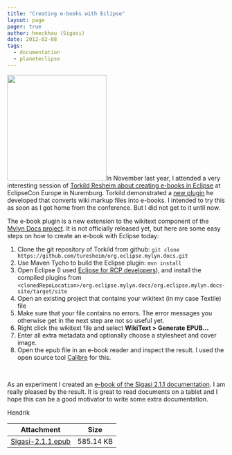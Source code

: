 ```yaml
---
title: "Creating e-books with Eclipse"
layout: page 
pager: true
author: heeckhau (Sigasi)
date: 2012-02-08
tags: 
  - documentation
  - planeteclipse
---
```

<div class="content">
<p><span class="inline inline-right"><a href="http://www.sigasi.com/sites/www.sigasi.com/files/Sigasi-2.1.1.epub"><img src="http://www.sigasi.com/sites/www.sigasi.com/files/images/epub.png" alt="" title="" class="image image-_original " width="229" height="243"/></a></span>In November last year, I attended a very interesting session of <a href="http://eclipsecon.org/sessions/build-your-epubs-eclipse-and-read-them-too" class="elf-external elf-icon">Torkild Resheim about creating e-books in Eclipse</a> at EclipseCon Europe in Nuremburg. Torkild demonstrated a <a href="https://bugs.eclipse.org/bugs/show_bug.cgi?id=332122" class="elf-external elf-icon">new plugin</a>  he developed that converts wiki markup files into e-books. I intended to try this as soon as I got home from the conference. But I did not get to it until now.</p>	<p>The e-book plugin is a new extension to the wikitext component of the <a href="http://www.eclipse.org/projects/project.php?id=mylyn.docs" class="elf-external elf-icon">Mylyn Docs project</a>. It is not officially released yet, but here are some easy steps on how to create an e-book with Eclipse today:</p>	<ol><li>Clone the git repository of Torkild from github:     <span class="geshifilter"><code class="vhdl geshifilter-vhdl">git clone https<span style="color: #000066;">:</span>//github.com/turesheim/org.eclipse.mylyn.docs.git</code></span></li>		<li>Use Maven Tycho to build the Eclipse plugin:     <span class="geshifilter"><code class="vhdl geshifilter-vhdl">mvn install</code></span></li>		<li>Open Eclipse (I used <a href="http://www.eclipse.org/downloads/packages/eclipse-rcp-and-rap-developers/indigosr1" class="elf-external elf-icon">Eclipse for <span class="caps">RCP</span> developers</a>), and install the compiled plugins from <code>&lt;clonedRepoLocation&gt;/org.eclipse.mylyn.docs/org.eclipse.mylyn.docs-site/target/site</code></li>		<li>Open an existing project that contains your wikitext (in my case Textile) file</li>		<li>Make sure that your file contains no errors. The error messages you otherwise get in the next step are not so useful yet.</li>		<li>Right click the wikitext file and select <strong>WikiText &gt; Generate <span class="caps">EPUB</span>&#8230;</strong></li>		<li>Enter all extra metadata and optionally choose a stylesheet and cover image.</li>		<li>Open the epub file in an e-book reader and inspect the result. I used the open source tool <a href="https://launchpad.net/calibre" class="elf-external elf-icon">Calibre</a> for this.</li>	</ol><br/><p>As an experiment I created an <a href="http://www.sigasi.com/sites/www.sigasi.com/files/Sigasi-2.1.1.epub">e-book of the Sigasi 2.1.1 documentation</a>. I am really pleased by the result. It is great to read documents on a tablet and I hope this can be a good motivator to write some extra documentation.</p>	<p>Hendrik</p><table id="attachments" class="sticky-enabled"> <thead><tr><th>Attachment</th><th>Size</th> </tr></thead><tbody> <tr class="odd"><td><a href="http://www.sigasi.com/sites/www.sigasi.com/files/Sigasi-2.1.1.epub">Sigasi-2.1.1.epub</a></td><td>585.14 KB</td> </tr></tbody></table>  </div>


